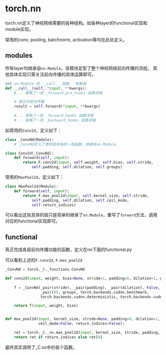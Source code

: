 # torch.nn

torch.nn定义了神经网络需要的各种结构。如各种layer的functional实现和module实现。

常用的conv, pooling, batchnorm, activation等均在此处定义。

## modules
所有layer均继承自`nn.Module`。该模块定型了整个神经网络前向传播的流程。
其他具体实现只需关注前向传播的具体运算即可。

```python
### nn.Module 的 __call__ 函数， 有删减
def __call__(self, *input, **kwargs):
    #... 省略了一些 _forward_pre_hooks 函数流程

    # 真正的前向传播
    result = self.forward(*input, **kwargs)
    
    #... 省略了一些 _forward_hooks 函数流程 
    #... 省略了一些 _backward_hooks 函数流程
```

如常用的`Conv2d`，定义如下：
```python
class _ConvNd(Module):
    # _ConvNd定义了卷积层共有的一些函数，继承自nn.Module

class Conv2d(_ConvNd):
    def forward(self, input):
        return F.conv2d(input, self.weight, self.bias, self.stride,
            self.padding, self.dilation, self.groups)
```

常用的`MaxPool2d`，定义如下：
```python
class MaxPool2d(Module):
    def forward(self, input):
        return F.max_pool2d(input, self.kernel_size, self.stride,
            self.padding, self.dilation, self.ceil_mode,
            self.return_indices)
```

可以看出这些具体的层只是简单的继承了`nn.Module`，重写了`forward`方法，调用对应的functional实现即可。


## functional
真正完成各层前向传播功能的函数，定义在nn下面的functional.py

可以看到上述的`F.conv2d`, `F.max_pool2d`
```python
_ConvNd = torch._C._functions.ConvNd

def conv2d(input, weight, bias=None, stride=1, padding=0, dilation=1, groups=1):
    
    f = _ConvNd(_pair(stride), _pair(padding), _pair(dilation), False,
                _pair(0), groups, torch.backends.cudnn.benchmark,
                torch.backends.cudnn.deterministic, torch.backends.cudnn.enabled)

    return f(input, weight, bias)


def max_pool2d(input, kernel_size, stride=None, padding=0, dilation=1,
               ceil_mode=False, return_indices=False):

    ret = torch._C._nn.max_pool2d(input, kernel_size, stride, padding, dilation, ceil_mode)
    return ret if return_indices else ret[0]
```

最终其实调用了_C.so中的各个函数。